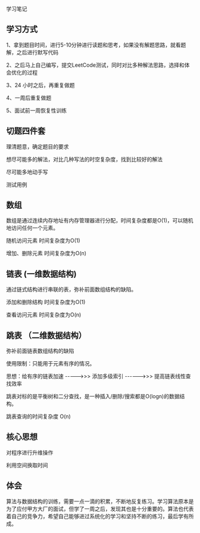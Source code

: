 学习笔记

## 学习方式

1、拿到题目时间，进行5-10分钟进行读题和思考，如果没有解题思路，就看题解，之后进行默写代码

2、之后马上自己编写，提交LeetCode测试，同时对比多种解法思路，选择和体会优化的过程

3、24 小时之后，再重复做题

4、一周后重复做题

5、面试前一周恢复性训练


## 切题四件套


理清题意，确定题目的要求

想尽可能多的解法，对比几种写法的时空复杂度，找到比较好的解法

尽可能多地动手写

测试用例


## 数组

数组是通过连续内存地址有内存管理器进行分配，时间复杂度都是O(1)，可以随机地访问任何一个元素。

随机访问元素    时间复杂度为O(1)

增加、删除元素  时间复杂度为O(n)


## 链表 (一维数据结构)

通过链式结构进行串联的表，弥补前面数组结构的缺陷。

添加和删除结构    时间复杂度为O(1)

查看访问元素      时间复杂度为O(n)


## 跳表  （二维数据结构）

弥补前面链表数组结构的缺陷

使用限制：只能用于元素有序的情况。

思想：给有序的链表加速  ----->>>  添加多级索引  ------>>>  提高链表线性查找效率

跳表对标的是平衡树和二分查找，是一种插入/删除/搜索都是O(logn)的数据结构。

跳表查询的时间复杂度 O(n)


## 核心思想


对程序进行升维操作

利用空间换取时间


## 体会

算法与数据结构的训练，需要一点一滴的积累，不断地反复练习。学习算法原本是为了应付甲方大厂的面试，但学了一周之后，发现其也是十分重要的。算法也代表着自己的竞争力，希望自己能够进过系统化的学习和坚持不断的练习，最后学有所成。